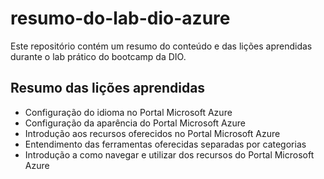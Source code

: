 # resumo-do-lab-dio-azure
Este repositório contém um resumo do conteúdo e das lições aprendidas durante o lab prático do bootcamp da DIO.

## Resumo das lições aprendidas

- Configuração do idioma no Portal Microsoft Azure
- Configuração da aparência do Portal Microsoft Azure
- Introdução aos recursos oferecidos no Portal Microsoft Azure
- Entendimento das ferramentas oferecidas separadas por categorias
- Introdução a como navegar e utilizar dos recursos do Portal Microsoft Azure
